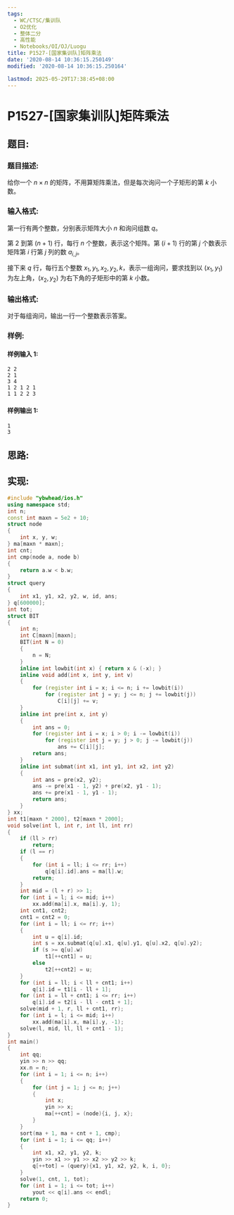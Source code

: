 ```yaml
---
tags:
  - WC/CTSC/集训队
  - O2优化
  - 整体二分
  - 高性能
  - Notebooks/OI/OJ/Luogu
title: P1527-[国家集训队]矩阵乘法
date: '2020-08-14 10:36:15.250149'
modified: '2020-08-14 10:36:15.250164'

lastmod: 2025-05-29T17:38:45+08:00
---
```


# P1527-[国家集训队]矩阵乘法

## 题目:

### 题目描述:

给你一个 $n \times n$ 的矩阵，不用算矩阵乘法，但是每次询问一个子矩形的第 $k$ 小数。

### 输入格式:

第一行有两个整数，分别表示矩阵大小 $n$ 和询问组数 $q$。

第 $2$ 到第 $(n + 1)$ 行，每行 $n$ 个整数，表示这个矩阵。第 $(i + 1)$ 行的第 $j$ 个数表示矩阵第 $i$ 行第 $j$ 列的数 $a_{i, j}$。

接下来 $q$ 行，每行五个整数 $x_1, y_1, x_2, y_2, k$，表示一组询问，要求找到以 $(x_1, y_1)$ 为左上角，$(x_2, y_2)$ 为右下角的子矩形中的第 $k$ 小数。

### 输出格式:

对于每组询问，输出一行一个整数表示答案。

### 样例:

#### 样例输入 1:

```
2 2
2 1
3 4
1 2 1 2 1
1 1 2 2 3

```

#### 样例输出 1:

```
1
3
```

## 思路:

## 实现:

```cpp
#include "ybwhead/ios.h"
using namespace std;
int n;
const int maxn = 5e2 + 10;
struct node
{
    int x, y, w;
} ma[maxn * maxn];
int cnt;
int cmp(node a, node b)
{
    return a.w < b.w;
}
struct query
{
    int x1, y1, x2, y2, w, id, ans;
} q[600000];
int tot;
struct BIT
{
    int n;
    int C[maxn][maxn];
    BIT(int N = 0)
    {
        n = N;
    }
    inline int lowbit(int x) { return x & (-x); }
    inline void add(int x, int y, int v)
    {
        for (register int i = x; i <= n; i += lowbit(i))
            for (register int j = y; j <= n; j += lowbit(j))
                C[i][j] += v;
    }
    inline int pre(int x, int y)
    {
        int ans = 0;
        for (register int i = x; i > 0; i -= lowbit(i))
            for (register int j = y; j > 0; j -= lowbit(j))
                ans += C[i][j];
        return ans;
    }
    inline int submat(int x1, int y1, int x2, int y2)
    {
        int ans = pre(x2, y2);
        ans -= pre(x1 - 1, y2) + pre(x2, y1 - 1);
        ans += pre(x1 - 1, y1 - 1);
        return ans;
    }
} xx;
int t1[maxn * 2000], t2[maxn * 2000];
void solve(int l, int r, int ll, int rr)
{
    if (ll > rr)
        return;
    if (l == r)
    {
        for (int i = ll; i <= rr; i++)
            q[q[i].id].ans = ma[l].w;
        return;
    }
    int mid = (l + r) >> 1;
    for (int i = l; i <= mid; i++)
        xx.add(ma[i].x, ma[i].y, 1);
    int cnt1, cnt2;
    cnt1 = cnt2 = 0;
    for (int i = ll; i <= rr; i++)
    {
        int u = q[i].id;
        int s = xx.submat(q[u].x1, q[u].y1, q[u].x2, q[u].y2);
        if (s >= q[u].w)
            t1[++cnt1] = u;
        else
            t2[++cnt2] = u;
    }
    for (int i = ll; i < ll + cnt1; i++)
        q[i].id = t1[i - ll + 1];
    for (int i = ll + cnt1; i <= rr; i++)
        q[i].id = t2[i - ll - cnt1 + 1];
    solve(mid + 1, r, ll + cnt1, rr);
    for (int i = l; i <= mid; i++)
        xx.add(ma[i].x, ma[i].y, -1);
    solve(l, mid, ll, ll + cnt1 - 1);
}
int main()
{
    int qq;
    yin >> n >> qq;
    xx.n = n;
    for (int i = 1; i <= n; i++)
    {
        for (int j = 1; j <= n; j++)
        {
            int x;
            yin >> x;
            ma[++cnt] = (node){i, j, x};
        }
    }
    sort(ma + 1, ma + cnt + 1, cmp);
    for (int i = 1; i <= qq; i++)
    {
        int x1, x2, y1, y2, k;
        yin >> x1 >> y1 >> x2 >> y2 >> k;
        q[++tot] = (query){x1, y1, x2, y2, k, i, 0};
    }
    solve(1, cnt, 1, tot);
    for (int i = 1; i <= tot; i++)
        yout << q[i].ans << endl;
    return 0;
}
```
